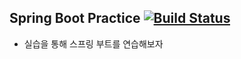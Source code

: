 
## Spring Boot Practice [![Build Status](https://travis-ci.org/cotgyu/springboot_basic.svg?branch=master)](https://travis-ci.org/cotgyu/springboot_basic)

- 실습을 통해 스프링 부트를 연습해보자


